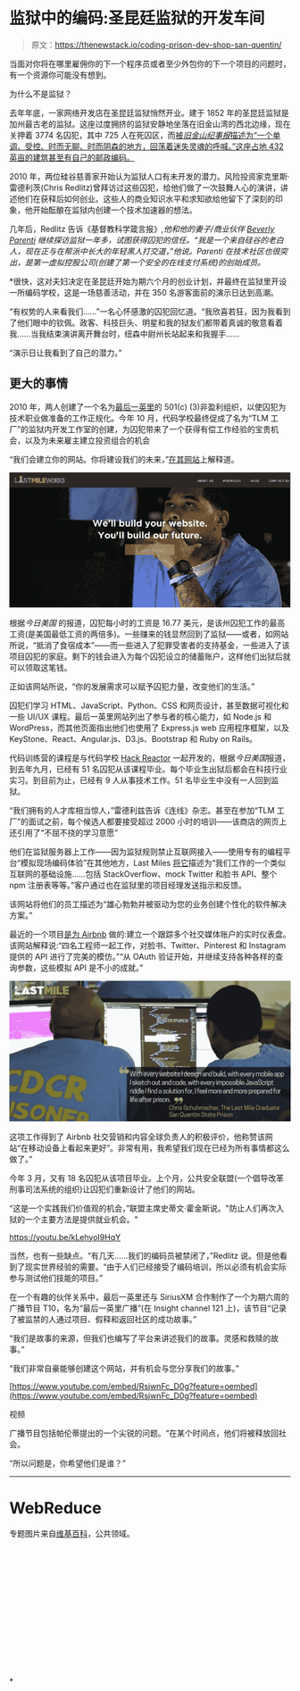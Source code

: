 # 监狱中的编码:圣昆廷监狱的开发车间

> 原文：<https://thenewstack.io/coding-prison-dev-shop-san-quentin/>

当面对你将在哪里雇佣你的下一个程序员或者至少外包你的下一个项目的问题时，有一个资源你可能没有想到。

为什么不是监狱？

去年年底，一家网络开发店在圣昆廷监狱悄然开业。建于 1852 年的圣昆廷监狱是加州最古老的监狱。这座过度拥挤的监狱安静地坐落在旧金山湾的西北边缘，现在关押着 3774 名囚犯，其中 725 人在死囚区，而[被*旧金山纪事报*描述为“一个单调、受控、时而无聊、时而阴森的地方，回荡着迷失灵魂的呼喊。”这座占地 432 英亩的建筑甚至有自己的邮政编码。](http://www.sfgate.com/bayarea/article/INSIDE-DEATH-ROW-At-San-Quentin-647-condemned-2594023.php)

2010 年，两位硅谷慈善家开始认为监狱人口有未开发的潜力。风险投资家克里斯·雷德利茨(Chris Redlitz)曾拜访过这些囚犯，给他们做了一次鼓舞人心的演讲，讲述他们在获释后如何创业。这些人的商业知识水平和求知欲给他留下了深刻的印象，他开始酝酿在监狱内创建一个技术加速器的想法。

几年后，Redlitz 告诉《基督教科学箴言报》*,他和他的妻子/商业伙伴 [Beverly Parenti](https://twitter.com/thebev) 继续探访监狱一年多，试图获得囚犯的信任。“我是一个来自硅谷的老白人，现在正与在帮派中长大的年轻黑人打交道，”他说。Parenti 在技术社区也很突出，是第一虚拟控股公司(创建了第一个安全的在线支付系统)的创始成员。*

 *很快，这对夫妇决定在圣昆廷开始为期六个月的创业计划，并最终在监狱里开设一所编码学校，这是一场慈善活动，并在 350 名游客面前的演示日达到高潮。

“有权势的人来看我们……”一名心怀感激的囚犯回忆道。“我欣喜若狂，因为我看到了他们眼中的钦佩。政客、科技巨头、明星和我的狱友们都带着真诚的敬意看着我……当我结束演讲离开舞台时，纽森中尉州长站起来和我握手……

“演示日让我看到了自己的潜力。”

## 更大的事情

2010 年，两人创建了一个名为[最后一英里](https://thelastmile.org/)的 501(c) (3)非盈利组织，以使囚犯为技术职业做准备的工作正规化。今年 10 月，代码学校最终促成了名为“TLM 工厂”的监狱内开发工作室的创建，为囚犯带来了一个获得有偿工作经验的宝贵机会，以及为未来雇主建立投资组合的机会

“我们会建立你的网站。你将建设我们的未来，”[在其网站](https://tlmworks.org)上解释道。

![Last Mile Works web site screenshot](img/e1b82de18d20eacd9f2eb46cfe219668.png)

根据*今日美国* 的报道，囚犯每小时的工资是 16.77 美元，是该州囚犯工作的最高工资(是美国最低工资的两倍多)。一些赚来的钱显然回到了监狱——或者，如网站所说，“抵消了食宿成本”——而一些进入了犯罪受害者的支持基金，一些进入了该项目囚犯的家庭。剩下的钱会进入为每个囚犯设立的储蓄账户，这样他们出狱后就可以领取这笔钱。

正如该网站所说，“你的发展需求可以赋予囚犯力量，改变他们的生活。”

囚犯们学习 HTML、JavaScript、Python、CSS 和网页设计，甚至数据可视化和一些 UI/UX 课程。最后一英里网站列出了参与者的核心能力，如 Node.js 和 WordPress，而其他页面指出他们也使用了 Express.js web 应用程序框架，以及 KeyStone、React、Angular.js、D3.js、Bootstrap 和 Ruby on Rails。

代码训练营的课程是与代码学校 [Hack Reactor](http://www.hackreactor.com/) 一起开发的，根据*今日美国*报道，到去年九月，已经有 51 名囚犯从该课程毕业。每个毕业生出狱后都会在科技行业实习。到目前为止，已经有 9 人从事技术工作。51 名毕业生中没有一人回到监狱。

“我们拥有的人才库相当惊人，”雷德利兹告诉《连线》杂志。甚至在参加“TLM 工厂”的面试之前，每个候选人都要接受超过 2000 小时的培训——该商店的网页上还引用了“不屈不挠的学习意愿”

他们在监狱服务器上工作——因为监狱规则禁止互联网接入——使用专有的编程平台“模拟现场编码体验”在其他地方，Last Miles [将它](https://tlmworks.org/about-us/)描述为“我们工作的一个类似互联网的基础设施……包括 StackOverflow、mock Twitter 和脸书 API、整个 npm 注册表等等。”客户通过也在监狱里的项目经理发送指示和反馈。

该网站将他们的员工描述为“雄心勃勃并被驱动为您的业务创建个性化的软件解决方案。”

最近的一个项目[是为 Airbnb](https://tlmworks.org/project/social-media-analytics-dashboard/) 做的:建立一个跟踪多个社交媒体账户的实时仪表盘。该网站解释说:“四名工程师一起工作，对脸书、Twitter、Pinterest 和 Instagram 提供的 API 进行了完美的模仿。”“从 OAuth 验证开始，并继续支持各种各样的查询参数，这些模拟 API 是不小的成就。”

![Testimonial From TLM Works](img/00c8cc858e0f856f701710cfd9d78b21.png)

这项工作得到了 Airbnb 社交营销和内容全球负责人的积极评价，他称赞该网站“在移动设备上看起来更好”。非常有用，我希望我们现在已经为所有事情都这么做了。”

今年 3 月，又有 18 名囚犯从该项目毕业。上个月，公共安全联盟(一个倡导改革刑事司法系统的组织)让囚犯们重新设计了他们的网站。

“这是一个实践我们价值观的机会，”联盟主席史蒂文·霍金斯说。"防止人们再次入狱的一个主要方法是提供就业机会。"

https://youtu.be/kLehyoI9HqY

当然，也有一些缺点。“有几天……我们的编码员被禁闭了，”Redlitz 说。但是他看到了现实世界经验的需要。“由于人们已经接受了编码培训，所以必须有机会实际参与测试他们技能的项目。”

在一个有趣的伙伴关系中，最后一英里还与 SiriusXM 合作制作了一个为期六周的广播节目 T10，名为“最后一英里广播”(在 Insight channel 121 上)，该节目“记录了被监禁的人通过项目、假释和返回社区的成功故事。”

“我们是故事的来源，但我们也编写了平台来讲述我们的故事。灵感和救赎的故事。”

“我们非常自豪能够创建这个网站，并有机会与您分享我们的故事。”

[https://www.youtube.com/embed/RsjwnFc_D0g?feature=oembed](https://www.youtube.com/embed/RsjwnFc_D0g?feature=oembed)

视频

广播节目包括帕伦蒂提出的一个尖锐的问题。“在某个时间点，他们将被释放回社会。

“所以问题是，你希望他们是谁？”

* * *

# WebReduce

专题图片来自[维基百科](https://en.wikipedia.org/wiki/San_Quentin_State_Prison#/media/File:SanQuentinSP.jpg)，公共领域。

<svg xmlns:xlink="http://www.w3.org/1999/xlink" viewBox="0 0 68 31" version="1.1"><title>Group</title> <desc>Created with Sketch.</desc></svg>*